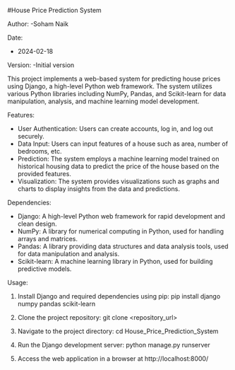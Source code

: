 
#House Price Prediction System

Author:
-Soham Naik

Date:
- 2024-02-18

Version:
-Initial version


This project implements a web-based system for predicting house prices using Django, a high-level Python web framework. The system utilizes various Python libraries including NumPy, Pandas, and Scikit-learn for data manipulation, analysis, and machine learning model development.

Features:
- User Authentication: Users can create accounts, log in, and log out securely.
- Data Input: Users can input features of a house such as area, number of bedrooms, etc.
- Prediction: The system employs a machine learning model trained on historical housing data to predict the price of the house based on the provided features.
- Visualization: The system provides visualizations such as graphs and charts to display insights from the data and predictions.

Dependencies:
- Django: A high-level Python web framework for rapid development and clean design.
- NumPy: A library for numerical computing in Python, used for handling arrays and matrices.
- Pandas: A library providing data structures and data analysis tools, used for data manipulation and analysis.
- Scikit-learn: A machine learning library in Python, used for building predictive models.

Usage:
1. Install Django and required dependencies using pip:
    pip install django numpy pandas scikit-learn

2. Clone the project repository:
    git clone <repository_url>

3. Navigate to the project directory:
    cd House_Price_Prediction_System

4. Run the Django development server:
    python manage.py runserver

5. Access the web application in a browser at http://localhost:8000/

